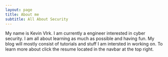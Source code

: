 ```yaml
---
layout: page
title: About me
subtitle: All About Security
---
```


My name is Kevin VIrk. I am currently a engineer interested in cyber security. I am all about learning as much as possible and having fun. My blog will mostly consist of tutorials and stuff I am intersted in working on. To learn more about click the resume located in the navbar at the top right.





